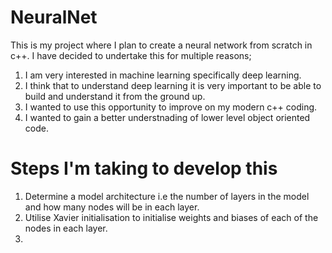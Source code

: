 # NeuralNet
This is my project where I plan to create a neural network from scratch in c++. I have decided to undertake this for multiple reasons;
1. I am very interested in machine learning specifically deep learning.
2. I think that to understand deep learning it is very important to be able to build and understand it from the ground up.
3. I wanted to use this opportunity to improve on my modern c++ coding.
4. I wanted to gain a better understnading of lower level object oriented code.

# Steps I'm taking to develop this 

1. Determine a model architecture i.e the number of layers in the model and how many nodes will be in each layer. 
2. Utilise Xavier initialisation to initialise weights and biases of each of the nodes in each layer.
3. 
